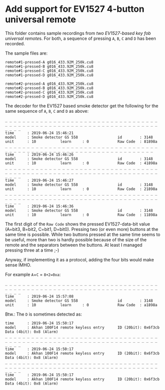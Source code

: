 # Add support for EV1527 4-button universal remote

This folder contains sample recordings from _two_ *EV1527-based key fob universal remote*s.
For both, a sequence of pressing `A`, `B`, `C` and `D` has been recorded.

The sample files are:
```
remote#1-pressed-A g016_433.92M_250k.cu8
remote#1-pressed-B g016_433.92M_250k.cu8
remote#1-pressed-C g016_433.92M_250k.cu8
remote#1-pressed-D g016_433.92M_250k.cu8

remote#2-pressed-A g016_433.92M_250k.cu8
remote#2-pressed-B g016_433.92M_250k.cu8
remote#2-pressed-C g016_433.92M_250k.cu8
remote#2-pressed-D g016_433.92M_250k.cu8
```

The decoder for the EV1527 based smoke detector get the following for the same sequence of `A`, `B`, `C` and `D` as above:

```
_ _ _ _ _ _ _ _ _ _ _ _ _ _ _ _ _ _ _ _ _ _ _ _ _ _ _ _ _ _ _ _ _ _ _ _ _ _ _ _ _ _ _ _ _ _ _ _ _ _ _ _ _ _ _ _ _ _ _ _ _ _ _ _ _ _ _ _ _ _ _ _ _ _
time      : 2019-06-24 15:46:21
model     : Smoke detector GS 558                  id        : 3148
unit      : 10           learn     : 0             Raw Code  : 81898a
_ _ _ _ _ _ _ _ _ _ _ _ _ _ _ _ _ _ _ _ _ _ _ _ _ _ _ _ _ _ _ _ _ _ _ _ _ _ _ _ _ _ _ _ _ _ _ _ _ _ _ _ _ _ _ _ _ _ _ _ _ _ _ _ _ _ _ _ _ 
time      : 2019-06-24 15:46:26
model     : Smoke detector GS 558                  id        : 3148
unit      : 10           learn     : 0             Raw Code  : 41898a
_ _ _ _ _ _ _ _ _ _ _ _ _ _ _ _ _ _ _ _ _ _ _ _ _ _ _ _ _ _ _ _ _ _ _ _ _ _ _ _ _ _ _ _ _ _ _ _ _ _ _ _ _ _ _ _ _ _ _ _ _ _ _ _ _ _ _ _ _ _ _ _ _ _
time      : 2019-06-24 15:46:27
model     : Smoke detector GS 558                  id        : 3148
unit      : 10           learn     : 0             Raw Code  : 21898a
_ _ _ _ _ _ _ _ _ _ _ _ _ _ _ _ _ _ _ _ _ _ _ _ _ _ _ _ _ _ _ _ _ _ _ _ _ _ _ _ _ _ _ _ _ _ _ _ _ _ _ _ _ _ _ _ _ _ _ _ _ _ _ _ _ _ _ _ _ _ _ _ _ _
time      : 2019-06-24 15:46:36
model     : Smoke detector GS 558                  id        : 3148
unit      : 10           learn     : 0             Raw Code  : 11898a
```
The first digit of the `Raw Code` shows the pressed EV1527-data-bit value (A=bit3, B=bit2, C=bit1, D=bit0).
Pressing two (or even more) buttons at the same time is possible. While two buttons pressed at the same time seems to be useful, more than two is hardly possible because of the size of the remote and the separators between the buttons. 
At least I managed pressing three at a time ;-)

Anyway, if implementing it as a protocol, adding the four bits would make sense IMHO.

For example `A`+`C` = `8+2=0xa`:

```
_ _ _ _ _ _ _ _ _ _ _ _ _ _ _ _ _ _ _ _ _ _ _ _ _ _ _ _ _ _ _ _ _ _ _ _ _ _ _ _ _ _ _ _ _ _ _ _ _ _ _ _ _ _ _ _ _ _ _ _ _ _ _ _ _ _ _ _ _ _ _ _ _ _
time      : 2019-06-24 15:57:08
model     : Smoke detector GS 558                  id        : 3148
unit      : 10           learn     : 0             Raw Code  : a1898a
```

Btw.: The `D` is sometimes detected as:

```
time      : 2019-06-24 15:50:17
model     : Akhan 100F14 remote keyless entry      ID (20bit): 0x6f3cb
Data (4bit): 0x8 (Alarm)
_ _ _ _ _ _ _ _ _ _ _ _ _ _ _ _ _ _ _ _ _ _ _ _ _ _ _ _ _ _ _ _ _ _ _ _ _ _ _ _ _ _ _ _ _ _ _ _ _ _ _ _ _ _ _ _ _ _ _ _ _ _ _ _ _ _ _ _ _ _ _ _ _ _
time      : 2019-06-24 15:50:17
model     : Akhan 100F14 remote keyless entry      ID (20bit): 0x6f3cb
Data (4bit): 0x8 (Alarm)
_ _ _ _ _ _ _ _ _ _ _ _ _ _ _ _ _ _ _ _ _ _ _ _ _ _ _ _ _ _ _ _ _ _ _ _ _ _ _ _ _ _ _ _ _ _ _ _ _ _ _ _ _ _ _ _ _ _ _ _ _ _ _ _ _ _ _ _ _ _ _ _ _ _
time      : 2019-06-24 15:50:17
model     : Akhan 100F14 remote keyless entry      ID (20bit): 0x6f3cb
Data (4bit): 0x8 (Alarm)
```
